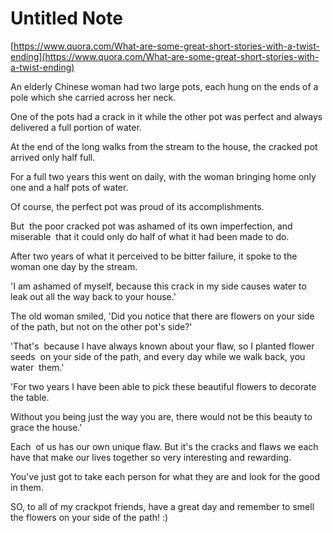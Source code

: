 # Untitled Note

[https://www.quora.com/What-are-some-great-short-stories-with-a-twist-ending](https://www.quora.com/What-are-some-great-short-stories-with-a-twist-ending)

An elderly Chinese woman had two large pots, each hung on the ends of a pole which she carried across her neck.   
  
One of the pots had a crack in it while the other pot was perfect and always delivered a full portion of water.   
  
At the end of the long walks from the stream to the house, the cracked pot arrived only half full.   
  
For a full two years this went on daily, with the woman bringing home only one and a half pots of water.   
  
Of course, the perfect pot was proud of its accomplishments.   
  
But  the poor cracked pot was ashamed of its own imperfection, and miserable  that it could only do half of what it had been made to do.   
  
After two years of what it perceived to be bitter failure, it spoke to the woman one day by the stream.    
  
'I am ashamed of myself, because this crack in my side causes water to leak out all the way back to your house.'   
  
The old woman smiled, 'Did you notice that there are flowers on your side of the path, but not on the other pot's side?'   
  
'That's  because I have always known about your flaw, so I planted flower seeds  on your side of the path, and every day while we walk back, you water  them.'   
  
'For two years I have been able to pick these beautiful flowers to decorate the table.   
  
Without you being just the way you are, there would not be this beauty to grace the house.'   
  
Each  of us has our own unique flaw. But it's the cracks and flaws we each  have that make our lives together so very interesting and rewarding.   
  
You've just got to take each person for what they are and look for the good in them.   
  

SO, to all of my crackpot friends, have a great day and remember to smell the flowers on your side of the path! :)